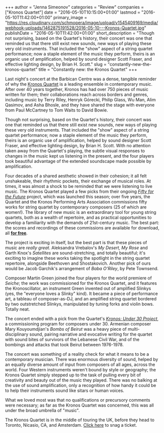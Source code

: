 +++
author = "Jenna Simeonov"
categories = "Review"
companies = ["Kronos Quartet"]
date = "2016-05-10T10:15:00+01:00"
lastmod = "2016-05-10T11:42:00+01:00"
primary_image = "https://res.cloudinary.com/schmopera/image/upload/v1545409169/media/webhook-uploads/1462875191528/2016-05-10---Kronos-Quartet.jpg"
publishDate = "2016-05-10T11:42:00+01:00"
short_description = "Though not surprising, based on the Quartet&#039;s history, their concert was one that reminded us that there still exist new sounds, new ways of playing these very old instruments. That included the &quot;show&quot; aspect of a string quartet performance; now a staple element of the music they perform, theirs is an organic use of amplification, helped by sound designer Scott Fraser, and effective lighting design, by Brian H. Scott."
slug = "constantly-new-the-kronos-quartet"
title = "Constantly new: the Kronos Quartet"
+++

Last night's concert at the Barbican Centre was a dense, tangible reminder of why the [Kronos Quartet](http://kronosquartet.org/home) is a leading ensemble in contemporary music. After over 40 years together, Kronos has had over 750 pieces of music written for them; their collaborations reach across borders and genres, including music by Terry Riley, Henryk Górecki, Philip Glass, Wu Man, Alim Qasimov, and Asha Bhosle, and they have shared the stage with everyone from Paul McCartney to Tom Waits to David Bowie.

Though not surprising, based on the Quartet's history, their concert was one that reminded us that there still exist new sounds, new ways of playing these very old instruments. That included the "show" aspect of a string quartet performance; now a staple element of the music they perform, theirs is an organic use of amplification, helped by sound designer Scott Fraser, and effective lighting design, by Brian H. Scott. With no attention taken away from the Quartet's playing, the subtle visual responses to changes in the music kept us listening in the present, and the four players took beautiful advantage of the extended soundscape made possible by amplification.

Four decades of a shared aesthetic showed in their cohesion; it all felt unshakeable, their rhythmic pockets, their exchange of musical roles. At times, it was almost a shock to be reminded that we were listening to live music. The Kronos Quartet played a few picks from their ongoing [*Fifty for the Future*](http://kronosquartet.org/fifty-for-the-future/about) project, which was launched this season; over five years, the Quartet and the Kronos Performing Arts Association commissions fifty works for string quartet by contemporary composers (25 of which are women!). The library of new music is an extraordinary tool for young string quartets, both as a wealth of repertoire, and as practical opportunities to develop a familiarity with the demands of 21st-century music. The best part: the scores and recordings of these commissions are available for download, all [**for free**](http://kronosquartet.org/fifty-for-the-future/about).

The project is exciting in itself, but the best part is that these pieces of music are *really great*. Aleksandra Vrebalov's *My Desert, My Rose* and Garth Knox's *Satellites* are sound-stretching, and totally beautiful; it's exciting to imagine these works taking the spotlight in the string quartet repertoire, alongside Beethoven and Shostakovich. Another pick of ours would be Jacob Garchik's arrangement of *Baba O'Riley*, by Pete Townsend.

Composer Martin Green joined the four players for the world premiere of *Seiche*; the work was commissioned for the Kronos Quartet, and it features the Kronoscillator, an instrument Green invented out of amplified Slinkys (yes, the "everyone loves a Slinky" kind). It became a piece of performance art, a tableau of composer-as-DJ, and an amplified string quartet bordered by two outstretched Slinkys, manipulated by tuning forks and violin bows. Totally neat.

The concert ended with a pick from the Quartet's [*Kronos: Under 30 Project*](http://kronosquartet.org/projects/detail/under_30), a commissioning program for composers under 30. Armenian composer Mary Kouyoumdjian's *Bombs of Beirut* was a heavy piece of multi-disciplinary sound, pairing narrative and evocative writing for the quartet with sound bites of survivors of the Lebanese Civil War, and of the bombings and attacks that took Beirut between 1976-1978.

The concert was something of a reality check for what it means to be a contemporary musician. There was enormous diversity of sound, helped by an equally diverse amount of input from composers of all ages, across the world. Four Western instruments weren't bound by style or geography; the Kronos Quartet simply stepped up to the task of pulling every bit of creativity and beauty out of the music they played. There was no balking at the use of sound amplification, only a recognition of how handy it could be to help their instruments sound like sitars or human voices. 

What we loved most was that no qualifications or precursory comments were necessary; as far as the Kronos Quartet was concerned, this was all under the broad umbrella of "music".

The Kronos Quartet is in the middle of touring the UK, before they head to Toronto, Nicasio, CA, and Amsterdam. [Click here](http://kronosquartet.org/concerts) to snag a ticket.
